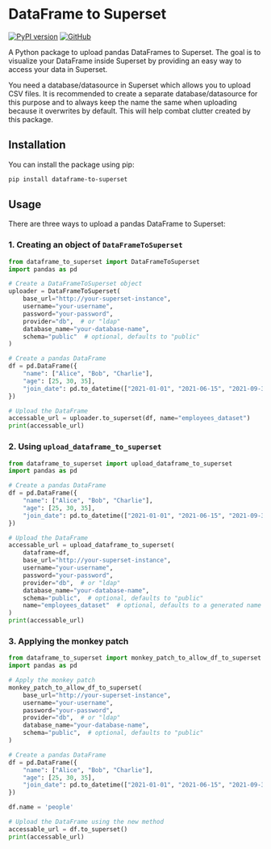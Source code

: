 # DataFrame to Superset

[![PyPI version](https://badge.fury.io/py/dataframe-to-superset.svg)](https://pypi.org/project/dataframe-to-superset/)
[![GitHub](https://img.shields.io/github/issues/lodu/dataframe-to-superset.svg?style=social&label=Issues)](https://github.com/lodu/dataframe-to-superset)

A Python package to upload pandas DataFrames to Superset.
The goal is to visualize your DataFrame inside Superset by providing an easy way to access your data in Superset.

You need a database/datasource in Superset which allows you to upload CSV files. It is recommended to create a separate database/datasource for this purpose and to always keep the name the same when uploading because it overwrites by default. This will help combat clutter created by this package.

## Installation

You can install the package using pip:

```sh
pip install dataframe-to-superset
```

## Usage

There are three ways to upload a pandas DataFrame to Superset:

### 1. Creating an object of `DataFrameToSuperset`

```python
from dataframe_to_superset import DataFrameToSuperset
import pandas as pd

# Create a DataFrameToSuperset object
uploader = DataFrameToSuperset(
    base_url="http://your-superset-instance",
    username="your-username",
    password="your-password",
    provider="db",  # or "ldap"
    database_name="your-database-name",
    schema="public"  # optional, defaults to "public"
)

# Create a pandas DataFrame
df = pd.DataFrame({
    "name": ["Alice", "Bob", "Charlie"],
    "age": [25, 30, 35],
    "join_date": pd.to_datetime(["2021-01-01", "2021-06-15", "2021-09-30"])
})

# Upload the DataFrame
accessable_url = uploader.to_superset(df, name="employees_dataset")
print(accessable_url)
```

### 2. Using `upload_dataframe_to_superset`

```python
from dataframe_to_superset import upload_dataframe_to_superset
import pandas as pd

# Create a pandas DataFrame
df = pd.DataFrame({
    "name": ["Alice", "Bob", "Charlie"],
    "age": [25, 30, 35],
    "join_date": pd.to_datetime(["2021-01-01", "2021-06-15", "2021-09-30"])
})

# Upload the DataFrame
accessable_url = upload_dataframe_to_superset(
    dataframe=df,
    base_url="http://your-superset-instance",
    username="your-username",
    password="your-password",
    provider="db",  # or "ldap"
    database_name="your-database-name",
    schema="public",  # optional, defaults to "public"
    name="employees_dataset"  # optional, defaults to a generated name
)
print(accessable_url)
```

### 3. Applying the monkey patch

```python
from dataframe_to_superset import monkey_patch_to_allow_df_to_superset
import pandas as pd

# Apply the monkey patch
monkey_patch_to_allow_df_to_superset(
    base_url="http://your-superset-instance",
    username="your-username",
    password="your-password",
    provider="db",  # or "ldap"
    database_name="your-database-name",
    schema="public",  # optional, defaults to "public"
)

# Create a pandas DataFrame
df = pd.DataFrame({
    "name": ["Alice", "Bob", "Charlie"],
    "age": [25, 30, 35],
    "join_date": pd.to_datetime(["2021-01-01", "2021-06-15", "2021-09-30"])
})

df.name = 'people'

# Upload the DataFrame using the new method
accessable_url = df.to_superset()
print(accessable_url)
```
